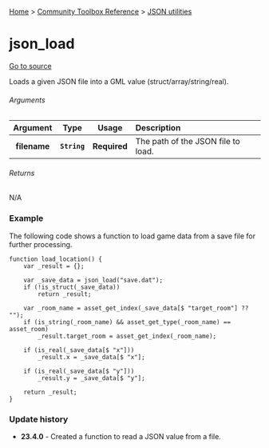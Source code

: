 [Home](/README.md) > [Community Toolbox Reference](/Docs/Reference/Reference.md) > [JSON utilities](/Docs/Reference/Groups/JsonUtils.md)

# json_load

[Go to source](/Community%20Toolbox/scripts/utils_CommunityToolboxJson/utils_CommunityToolboxJson.gml#L4)

Loads a given JSON file into a GML value (struct/array/string/real).

###### Arguments

| Argument | Type | Usage | Description |
|:---:|:---:|:---:|:---|
| **filename** | **`String`** | **Required** | The path of the JSON file to load. |

###### Returns
N/A

### Example

The following code shows a function to load game data from a save file for further processing.

```gml
function load_location() {
    var _result = {};
    
    var _save_data = json_load("save.dat");
    if (!is_struct(_save_data))
        return _result;
    
    var _room_name = asset_get_index(_save_data[$ "target_room"] ?? "");
    if (is_string(_room_name) && asset_get_type(_room_name) == asset_room)
        _result.target_room = asset_get_index(_room_name);
    
    if (is_real(_save_data[$ "x"]))
        _result.x = _save_data[$ "x"];
    
    if (is_real(_save_data[$ "y"]))
        _result.y = _save_data[$ "y"];
    
    return _result;
}
```

### Update history

- **23.4.0** - Created a function to read a JSON value from a file.
